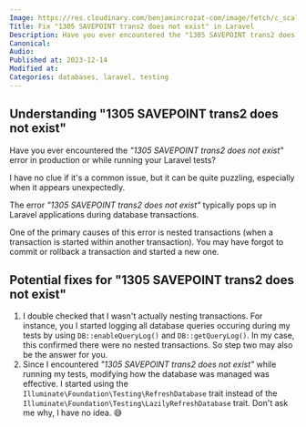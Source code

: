 ```yaml
---
Image: https://res.cloudinary.com/benjamincrozat-com/image/fetch/c_scale,f_webp,q_auto,w_1200/https://github.com/benjamincrozat/content/assets/3613731/36803bc1-0c15-4824-87c0-09b3e3077756
Title: Fix "1305 SAVEPOINT trans2 does not exist" in Laravel
Description: Have you ever encountered the "1305 SAVEPOINT trans2 does not exist" error while running Laravel? I have a solution for you.
Canonical: 
Audio:
Published at: 2023-12-14
Modified at:
Categories: databases, laravel, testing
---
```


## Understanding "1305 SAVEPOINT trans2 does not exist"

Have you ever encountered the *"1305 SAVEPOINT trans2 does not exist"* error in production or while running your Laravel tests?

I have no clue if it's a common issue, but it can be quite puzzling, especially when it appears unexpectedly.

The error *"1305 SAVEPOINT trans2 does not exist"* typically pops up in Laravel applications during database transactions.

One of the primary causes of this error is nested transactions (when a transaction is started within another transaction). You may have forgot to commit or rollback a transaction and started a new one.

## Potential fixes for "1305 SAVEPOINT trans2 does not exist"

1. I double checked that I wasn't actually nesting transactions. For instance, you I started logging all database queries occuring during my tests by using `DB::enableQueryLog()` and `DB::getQueryLog()`. In my case, this confirmed there were no nested transactions. So step two may also be the answer for you.
2. Since I encountered *"1305 SAVEPOINT trans2 does not exist"* while running my tests, modifying how the database was managed was effective. I started using the `Illuminate\Foundation\Testing\RefreshDatabase` trait instead of the `Illuminate\Foundation\Testing\LazilyRefreshDatabase` trait. Don't ask me why, I have no idea. 😅
